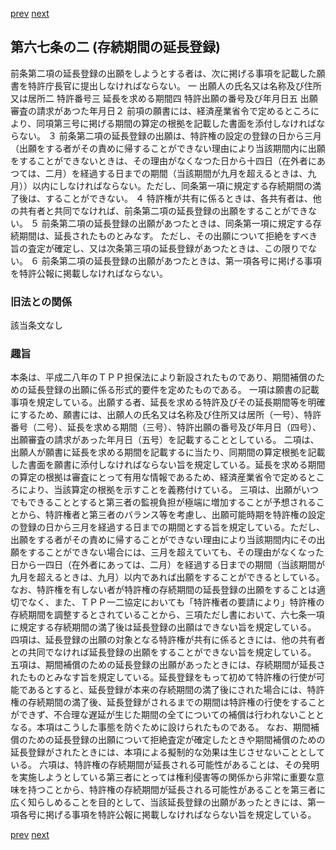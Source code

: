 [prev](/specific\markdowns\特許法\084_Mp-Ch_4-Se_1-At_67.md)
[next](/specific\markdowns\特許法\086_Mp-Ch_4-Se_1-At_67_3.md)
## 第六七条の二 (存続期間の延長登録)
前条第二項の延長登録の出願をしようとする者は、次に掲げる事項を記載した願書を特許庁長官に提出しなければならない。
一 出願人の氏名又は名称及び住所又は居所二 特許番号三 延長を求める期間四 特許出願の番号及び年月日五 出願審査の請求があつた年月日２ 前項の願書には、経済産業省令で定めるところにより、同項第三号に掲げる期間の算定の根拠を記載した書面を添付しなければならない。
３ 前条第二項の延長登録の出願は、特許権の設定の登録の日から三月（出願をする者がその責めに帰することができない理由により当該期間内に出願をすることができないときは、その理由がなくなつた日から十四日（在外者にあつては、二月）を経過する日までの期間（当該期間が九月を超えるときは、九月））以内にしなければならない。ただし、同条第一項に規定する存続期間の満了後は、することができない。
４ 特許権が共有に係るときは、各共有者は、他の共有者と共同でなければ、前条第二項の延長登録の出願をすることができない。
５ 前条第二項の延長登録の出願があつたときは、同条第一項に規定する存続期間は、延長されたものとみなす。
ただし、その出願について拒絶をすべき旨の査定が確定し、又は次条第三項の延長登録があつたときは、この限りでない。
６ 前条第二項の延長登録の出願があつたときは、第一項各号に掲げる事項を特許公報に掲載しなければならない。

### 旧法との関係
該当条文なし

### 趣旨
本条は、平成二八年のＴＰＰ担保法により新設されたものであり、期間補償のための延長登録の出願に係る形式的要件を定めたものである。
一項は願書の記載事項を規定している。出願する者、延長を求める特許及びその延長期間等を明確にするため、願書には、出願人の氏名又は名称及び住所又は居所（一号）、特許番号（二号）、延長を求める期間（三号）、特許出願の番号及び年月日（四号）、出願審査の請求があった年月日（五号）を記載することとしている。
二項は、出願人が願書に延長を求める期間を記載するに当たり、同期間の算定根拠を記載した書面を願書に添付しなければならない旨を規定している。延長を求める期間の算定の根拠は審査にとって有用な情報であるため、経済産業省令で定めるところにより、当該算定の根拠を示すことを義務付けている。
三項は、出願がいつでもできることとすると第三者の監視負担が極端に増加することが予想されることから、特許権者と第三者のバランス等を考慮し、出願可能時期を特許権の設定の登録の日から三月を経過する日までの期間とする旨を規定している。ただし、出願をする者がその責めに帰することができない理由により当該期間内にその出願をすることができない場合には、三月を超えていても、その理由がなくなった日から一四日（在外者にあっては、二月）を経過する日までの期間（当該期間が九月を超えるときは、九月）以内であれば出願をすることができるとしている。なお、特許権を有しない者が特許権の存続期間の延長登録の出願をすることは適切でなく、また、ＴＰＰ一二協定においても「特許権者の要請により」特許権の存続期間を調整するとされていることから、三項ただし書において、六七条一項に規定する存続期間の満了後は延長登録の出願はできない旨を規定している。
四項は、延長登録の出願の対象となる特許権が共有に係るときには、他の共有者との共同でなければ延長登録の出願をすることができない旨を規定している。
五項は、期間補償のための延長登録の出願があったときには、存続期間が延長されたものとみなす旨を規定している。延長登録をもって初めて特許権の行使が可能であるとすると、延長登録が本来の存続期間の満了後にされた場合には、特許権の存続期間の満了後、延長登録がされるまでの期間は特許権の行使をすることができず、不合理な遅延が生じた期間の全てについての補償は行われないこととなる。本項はこうした事態を防ぐために設けられたものである。
なお、期間補償のための延長登録の出願について拒絶査定が確定したときや期間補償のための延長登録がされたときには、本項による擬制的な効果は生じさせないこととしている。
六項は、特許権の存続期間が延長される可能性があることは、その発明を実施しようとしている第三者にとっては権利侵害等の関係から非常に重要な意味を持つことから、特許権の存続期間が延長される可能性があることを第三者に広く知らしめることを目的として、当該延長登録の出願があったときには、第一項各号に掲げる事項を特許公報に掲載しなければならない旨を規定している。

[prev](/specific\markdowns\特許法\084_Mp-Ch_4-Se_1-At_67.md)
[next](/specific\markdowns\特許法\086_Mp-Ch_4-Se_1-At_67_3.md)